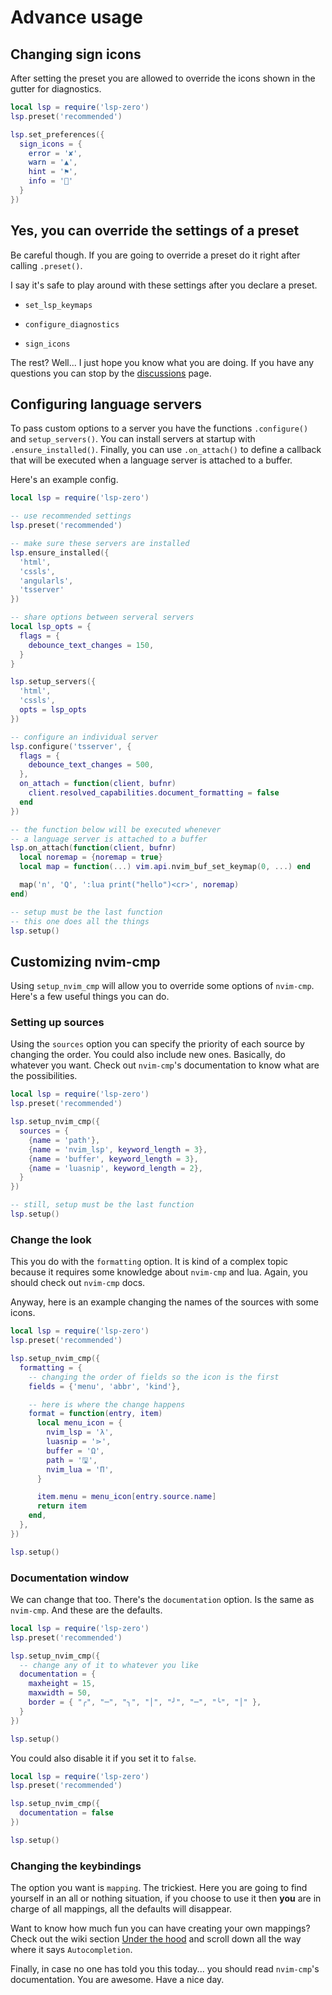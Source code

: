 # Advance usage

## Changing sign icons

After setting the preset you are allowed to override the icons shown in the gutter for diagnostics.

```lua
local lsp = require('lsp-zero')
lsp.preset('recommended')

lsp.set_preferences({
  sign_icons = {
    error = '✘',
    warn = '▲',
    hint = '⚑',
    info = ''
  }
})
```

## Yes, you can override the settings of a preset

Be careful though. If you are going to override a preset do it right after calling `.preset()`.

I say it's safe to play around with these settings after you declare a preset.

* `set_lsp_keymaps`

* `configure_diagnostics`

* `sign_icons`

The rest? Well... I just hope you know what you are doing. If you have any questions you can stop by the [discussions](https://github.com/VonHeikemen/lsp-zero.nvim/discussions) page.

## Configuring language servers

To pass custom options to a server you have the functions `.configure()` and `setup_servers()`. You can install servers at startup with `.ensure_installed()`. Finally, you can use `.on_attach()` to define a callback that will be executed when a language server is attached to a buffer.

Here's an example config.

```lua
local lsp = require('lsp-zero')

-- use recommended settings
lsp.preset('recommended')

-- make sure these servers are installed
lsp.ensure_installed({
  'html',
  'cssls',
  'angularls',
  'tsserver'
})

-- share options between serveral servers
local lsp_opts = {
  flags = {
    debounce_text_changes = 150,
  }
}

lsp.setup_servers({
  'html',
  'cssls',
  opts = lsp_opts
})

-- configure an individual server
lsp.configure('tsserver', {
  flags = {
    debounce_text_changes = 500,
  },
  on_attach = function(client, bufnr)
    client.resolved_capabilities.document_formatting = false
  end
})

-- the function below will be executed whenever
-- a language server is attached to a buffer
lsp.on_attach(function(client, bufnr)
  local noremap = {noremap = true}
  local map = function(...) vim.api.nvim_buf_set_keymap(0, ...) end

  map('n', 'Q', ':lua print("hello")<cr>', noremap)
end)

-- setup must be the last function
-- this one does all the things
lsp.setup()
```

## Customizing nvim-cmp

Using `setup_nvim_cmp` will allow you to override some options of `nvim-cmp`. Here's a few useful things you can do.

### Setting up sources

Using the `sources` option you can specify the priority of each source by changing the order. You could also include new ones. Basically, do whatever you want. Check out `nvim-cmp`'s documentation to know what are the possibilities.

```lua
local lsp = require('lsp-zero')
lsp.preset('recommended')

lsp.setup_nvim_cmp({
  sources = {
    {name = 'path'},
    {name = 'nvim_lsp', keyword_length = 3},
    {name = 'buffer', keyword_length = 3},
    {name = 'luasnip', keyword_length = 2},
  }
})

-- still, setup must be the last function
lsp.setup()
```

### Change the look

This you do with the `formatting` option. It is kind of a complex topic because it requires some knowledge about `nvim-cmp` and lua. Again, you should check out `nvim-cmp` docs.

Anyway, here is an example changing the names of the sources with some icons.

```lua
local lsp = require('lsp-zero')
lsp.preset('recommended')

lsp.setup_nvim_cmp({
  formatting = {
    -- changing the order of fields so the icon is the first
    fields = {'menu', 'abbr', 'kind'},

    -- here is where the change happens
    format = function(entry, item)
      local menu_icon = {
        nvim_lsp = 'λ',
        luasnip = '⋗',
        buffer = 'Ω',
        path = '🖫',
        nvim_lua = 'Π',
      }

      item.menu = menu_icon[entry.source.name]
      return item
    end,
  },
})

lsp.setup()
```

### Documentation window

We can change that too. There's the `documentation` option. Is the same as `nvim-cmp`. And these are the defaults.

```lua
local lsp = require('lsp-zero')
lsp.preset('recommended')

lsp.setup_nvim_cmp({
  -- change any of it to whatever you like
  documentation = {
    maxheight = 15,
    maxwidth = 50,
    border = { "╭", "─", "╮", "│", "╯", "─", "╰", "│" },
  }
})

lsp.setup()
```

You could also disable it if you set it to `false`.

```lua
local lsp = require('lsp-zero')
lsp.preset('recommended')

lsp.setup_nvim_cmp({
  documentation = false
})

lsp.setup()
```

### Changing the keybindings

The option you want is `mapping`. The trickiest. Here you are going to find yourself in an all or nothing situation, if you choose to use it then **you** are in charge of all mappings, all the defaults will disappear.

Want to know how much fun you can have creating your own mappings? Check out the wiki section [Under the hood](https://github.com/VonHeikemen/lsp-zero.nvim/wiki/Under-the-hood) and scroll down all the way where it says `Autocompletion`.

Finally, in case no one has told you this today... you should read `nvim-cmp`'s documentation. You are awesome. Have a nice day.


